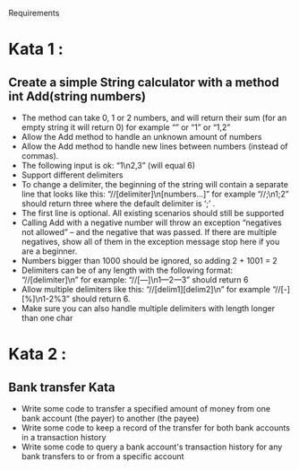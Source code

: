 Requirements

# Kata 1 :

## Create a simple String calculator with a method int Add(string numbers)

* The method can take 0, 1 or 2 numbers, and will return their sum (for an empty string it will return 0) for example “” or “1” or “1,2”
* Allow the Add method to handle an unknown amount of numbers
* Allow the Add method to handle new lines between numbers (instead of commas).
* The following input is ok: “1\n2,3” (will equal 6)
* Support different delimiters
* To change a delimiter, the beginning of the string will contain a separate line that looks like this: “//[delimiter]\n[numbers…]” for example “//;\n1;2” should return three where the default delimiter is ‘;’ .
* The first line is optional. All existing scenarios should still be supported
* Calling Add with a negative number will throw an exception “negatives not allowed” – and the negative that was passed. If there are multiple negatives, show all of them in the exception message stop here if you are a beginner.
* Numbers bigger than 1000 should be ignored, so adding 2 + 1001 = 2
* Delimiters can be of any length with the following format: “//[delimiter]\n” for example: “//[—]\n1—2—3” should return 6
* Allow multiple delimiters like this: “//[delim1][delim2]\n” for example “//[-][%]\n1-2%3” should return 6.
* Make sure you can also handle multiple delimiters with length longer than one char


# Kata 2 :

## Bank transfer Kata

* Write some code to transfer a specified amount of money from one bank account (the payer) to another (the payee)
* Write some code to keep a record of the transfer for both bank accounts in a transaction history
* Write some code to query a bank account's transaction history for any bank transfers to or from a specific account
